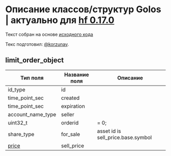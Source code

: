 # Описание классов/структур Golos | актуально для [hf 0.17.0](https://github.com/GolosChain/golos/releases/tag/v0.17.0)
Текст собран на основе [исходного кода](https://github.com/GolosChain/golos/tree/master/libraries/chain/include/golos/chain/steem_objects.hpp)

Текс подготовил: [@korzunav](https://golos.io/@korzunav).

## limit_order_object


|Тип поля|Название поля|Описание|
|--------|-------------|--------|
|id_type|id||
|time_point_sec|created||
|time_point_sec|expiration||
|account_name_type|seller||
|uint32_t|orderid|= 0;|
|share_type|for_sale|asset id is sell_price.base.symbol|
|[price](price.md)|sell_price||
